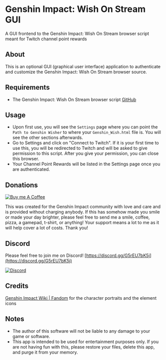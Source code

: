 # Genshin Impact: Wish On Stream GUI
A GUI frontend to the Genshin Impact: Wish On Stream browser
script meant for Twitch channel point rewards

## About
This is an optional GUI (graphical user interface) application
to authenticate and customize the Genshin Impact: Wish On Stream
browser source.

## Requirements
* The Genshin Impact: Wish On Stream browser script
[GitHub](https://github.com/honganqi/GenshinWishOnStream)

## Usage
* Upon first use, you will see the `Settings` page where you can
point the `Path to Genshin Wisher` to where your
`Genshin_Wish.html` file is. You will see the other sections
afterwards.
* Go to Settings and click on "Connect to Twitch". If it is your
first time to use this, you will be redirected to Twitch and
will be asked to give permission to this script. After you give
your permission, you can close this browser.
* Your Channel Point Rewards will be listed in the Settings page
once you are authenticated.

## Donations
[![Buy me A Coffee](http://sidestreamnetwork.net/wp-content/uploads/2021/06/white-button-e1624263691285.png "Buy Me A Coffee")](https://buymeacoffee.com/honganqi)

This was created for the Genshin Impact community with
love and care  and is provided without charging anybody.
If this has somehow made you smile or made your day brighter,
please feel free to send me a smile, coffee, pizza, a gamepad,
t-shirt, or anything! Your support means a lot to me as it
will help cover a lot of costs. Thank you!

## Discord
Please feel free to join me on Discord!
[https://discord.gg/G5rEU7bK5j](https://discord.gg/G5rEU7bK5j)

[![Discord](https://discord.com/assets/f9bb9c4af2b9c32a2c5ee0014661546d.png)](https://discord.gg/G5rEU7bK5j)

## Credits
[Genshin Impact Wiki | Fandom](https://genshin-impact.fandom.com/wiki/Genshin_Impact_Wiki)
for the character portraits and the element icons

## Notes
* The author of this software will not be liable to any
damage to your game or software.
* This app is intended to be used for entertainment purposes
only. If you are not having fun with this, please restore
your files, delete this app, and purge it from your memory.